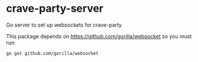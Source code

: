 # crave-party-server
Go server to set up websockets for crave-party

This package depends on https://github.com/gorilla/websocket so you must run:
```
go get github.com/gorilla/websocket
```
